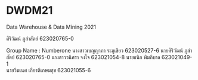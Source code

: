 # DWDM21
Data Warehouse &amp; Data Mining 2021

ศิริวัฒน์ ภูลำสัตย์ 623020765-0

Group Name : Numberone
นางสาวเบญญาภา ระภูเขียว 623020527-6
นายศิริวัฒน์ ภูลำสัตย์ 623020765-0
นางสาววนิศรา จงใจ 623021054-8
นายธนิก พิมภิบาล 623021049-1	
นายวิฆเนศ เกียรติเกษมสุข 623021055-6	
